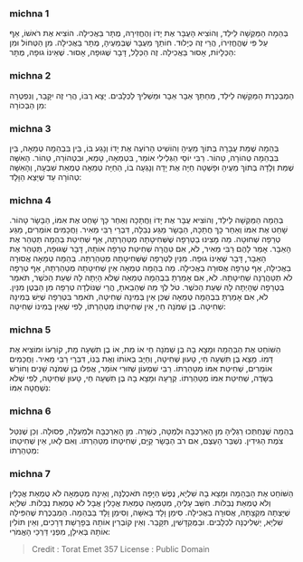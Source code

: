 
### michna 1
בְּהֵמָה הַמַּקְשָׁה לֵילֵד, וְהוֹצִיא הָעֻבָּר אֶת יָדוֹ וְהֶחֱזִירָהּ, מֻתָּר בַּאֲכִילָה. הוֹצִיא אֶת רֹאשׁוֹ, אַף עַל פִּי שֶׁהֱחֱזִירוֹ, הֲרֵי זֶה כְיָלוּד. חוֹתֵךְ מֵעֻבָּר שֶׁבְּמֵעֶיהָ, מֻתָּר בַּאֲכִילָה. מִן הַטְּחוֹל וּמִן הַכְּלָיוֹת, אָסוּר בַּאֲכִילָה. זֶה הַכְּלָל, דָּבָר שֶׁגּוּפָהּ, אָסוּר. שֶׁאֵינוֹ גוּפָהּ, מֻתָּר: 

### michna 2
הַמְבַכֶּרֶת הַמַּקְשָׁה לֵילֵד, מְחַתֵּךְ אֵבָר אֵבָר וּמַשְׁלִיךְ לַכְּלָבִים. יָצָא רֻבּוֹ, הֲרֵי זֶה יִקָּבֵר, וְנִפְטְרָה מִן הַבְּכוֹרָה: 

### michna 3
בְּהֵמָה שֶׁמֵּת עֻבָּרָהּ בְּתוֹךְ מֵעֶיהָ וְהוֹשִׁיט הָרוֹעֶה אֶת יָדוֹ וְנָגַע בּוֹ, בֵּין בִּבְהֵמָה טְמֵאָה, בֵּין בִּבְהֵמָה טְהוֹרָה, טָהוֹר. רַבִּי יוֹסֵי הַגְּלִילִי אוֹמֵר, בִּטְמֵאָה, טָמֵא, וּבִטְהוֹרָה, טָהוֹר. הָאִשָּׁה שֶׁמֵּת וְלָדָהּ בְּתוֹךְ מֵעֶיהָ וּפָשְׁטָה חַיָּה אֶת יָדָהּ וְנָגְעָה בוֹ, הַחַיָּה טְמֵאָה טֻמְאַת שִׁבְעָה, וְהָאִשָּׁה טְהוֹרָה עַד שֶׁיֵּצֵא הַוָּלָד: 

### michna 4
בְּהֵמָה הַמַּקְשָׁה לֵילֵד, וְהוֹצִיא עֻבָּר אֶת יָדוֹ וַחֲתָכָהּ וְאַחַר כָּךְ שָׁחַט אֶת אִמּוֹ, הַבָּשָׂר טָהוֹר. שָׁחַט אֶת אִמּוֹ וְאַחַר כָּךְ חֲתָכָהּ, הַבָּשָׂר מַגַּע נְבֵלָה, דִּבְרֵי רַבִּי מֵאִיר. וַחֲכָמִים אוֹמְרִים, מַגַּע טְרֵפָה שְׁחוּטָה. מַה מָּצִינוּ בַטְּרֵפָה שֶׁשְּׁחִיטָתָהּ מְטַהַרְתָּהּ, אַף שְׁחִיטַת בְּהֵמָה תְּטַהֵר אֶת הָאֵבָר. אָמַר לָהֶם רַבִּי מֵאִיר, לֹא, אִם טִהֲרָה שְׁחִיטַת טְרֵפָה אוֹתָהּ, דָּבָר שֶׁגּוּפָהּ, תְּטַהֵר אֶת הָאֵבָר, דָּבָר שֶׁאֵינוֹ גוּפָהּ. מִנַּיִן לַטְּרֵפָה שֶׁשְּׁחִיטָתָהּ מְטַהַרְתָּהּ. בְּהֵמָה טְמֵאָה אֲסוּרָה בַאֲכִילָה, אַף טְרֵפָה אֲסוּרָה בַאֲכִילָה. מַה בְּהֵמָה טְמֵאָה אֵין שְׁחִיטָתָהּ מְטַהַרְתָּהּ, אַף טְרֵפָה לֹא תְטַהֲרֶנָּה שְׁחִיטָתָהּ. לֹא, אִם אָמַרְתָּ בִּבְהֵמָה טְמֵאָה שֶׁלֹּא הָיְתָה לָהּ שְׁעַת הַכֹּשֶׁר, תֹּאמַר בִּטְרֵפָה שֶׁהָיְתָה לָהּ שְׁעַת הַכֹּשֶׁר. טֹל לְךָ מַה שֶּׁהֵבֵאתָ, הֲרֵי שֶׁנּוֹלְדָה טְרֵפָה מִן הַבֶּטֶן מִנַּיִן. לֹא, אִם אָמַרְתָּ בִּבְהֵמָה טְמֵאָה שֶׁכֵּן אֵין בְּמִינָהּ שְׁחִיטָה, תֹּאמַר בִּטְרֵפָה שֶׁיֵּשׁ בְּמִינָהּ שְׁחִיטָה. בֶּן שְׁמֹנָה חַי, אֵין שְׁחִיטָתוֹ מְטַהַרְתּוֹ, לְפִי שֶׁאֵין בְּמִינוֹ שְׁחִיטָה: 

### michna 5
הַשּׁוֹחֵט אֶת הַבְּהֵמָה וּמָצָא בָהּ בֶּן שְׁמֹנָה חַי אוֹ מֵת, אוֹ בֶן תִּשְׁעָה מֵת, קוֹרְעוֹ וּמוֹצִיא אֶת דָּמוֹ. מָצָא בֶן תִּשְׁעָה חַי, טָעוּן שְׁחִיטָה, וְחַיָּב בְּאוֹתוֹ וְאֶת בְּנוֹ, דִּבְרֵי רַבִּי מֵאִיר. וַחֲכָמִים אוֹמְרִים, שְׁחִיטַת אִמּוֹ מְטַהַרְתּוֹ. רַבִּי שִׁמְעוֹן שְׁזוּרִי אוֹמֵר, אֲפִלּוּ בֶן שְׁמֹנֶה שָׁנִים וְחוֹרֵשׁ בַּשָּׂדֶה, שְׁחִיטַת אִמּוֹ מְטַהַרְתּוֹ. קְרָעָהּ וּמָצָא בָהּ בֶּן תִּשְׁעָה חַי, טָעוּן שְׁחִיטָה, לְפִי שֶׁלֹּא נִשְׁחֲטָה אִמּוֹ: 

### michna 6
בְּהֵמָה שֶׁנֶּחְתְּכוּ רַגְלֶיהָ מִן הָאַרְכֻּבָּה וּלְמַטָּה, כְּשֵׁרָה. מִן הָאַרְכֻּבָּה וּלְמַעְלָה, פְּסוּלָה. וְכֵן שֶׁנִּטַּל צֹמֶת הַגִּידִין. נִשְׁבַּר הָעֶצֶם, אִם רֹב הַבָּשָׂר קַיָּם, שְׁחִיטָתוֹ מְטַהַרְתּוֹ. וְאִם לָאו, אֵין שְׁחִיטָתוֹ מְטַהַרְתּוֹ: 

### michna 7
הַשּׁוֹחֵט אֶת הַבְּהֵמָה וּמָצָא בָהּ שִׁלְיָא, נֶפֶשׁ הַיָּפָה תֹּאכְלֶנָּה, וְאֵינָהּ מְטַמְּאָה לֹא טֻמְאַת אֳכָלִין וְלֹא טֻמְאַת נְבֵלוֹת. חִשֵּׁב עָלֶיהָ, מְטַמְּאָה טֻמְאַת אֳכָלִין אֲבָל לֹא טֻמְאַת נְבֵלוֹת. שִׁלְיָא שֶׁיָּצְתָה מִקְצָתָהּ, אֲסוּרָה בַאֲכִילָה. סִימַן וָלָד בָּאִשָּׁה, וְסִימַן וָלָד בַּבְּהֵמָה. הַמְבַכֶּרֶת שֶׁהִפִּילָה שִׁלְיָא, יַשְׁלִיכֶנָּה לִכְלָבִים. וּבַמֻּקְדָּשִׁין, תִּקָּבֵר. וְאֵין קוֹבְרִין אוֹתָהּ בְּפָרָשַׁת דְּרָכִים, וְאֵין תּוֹלִין אוֹתָהּ בְּאִילָן, מִפְנֵי דַּרְכֵי הָאֱמֹרִי: 

>Credit : Torat Emet 357
>License : Public Domain 